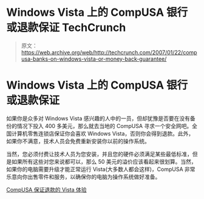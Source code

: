 # Windows Vista 上的 CompUSA 银行或退款保证 TechCrunch

> 原文：<https://web.archive.org/web/http://techcrunch.com/2007/01/22/compusa-banks-on-windows-vista-or-money-back-guarantee/>

# Windows Vista 上的 CompUSA 银行或退款保证

如果你是众多对 Windows Vista 感兴趣的人中的一员，但却犹豫是否要在没有备份的情况下投入 400 多美元，那么就去当地的 CompUSA 寻求一个安全网吧。全国计算机零售连锁店保证你会喜欢 Windows Vista，否则你会得到退款。此外，如果你不满意，技术人员会免费重新安装你以前的操作系统。

当然，您必须付费让技术人员为您安装，并且您的硬件必须满足某些最低标准，但是如果所有这些对您来说都可以，那么 50 美元的溢价应该看起来很划算。当然，如果你的电脑需要升级才能正常运行 Vista(大多数人都会这样)，CompUSA 非常乐意向你出售零件和服务，以确保你的电脑为操作系统做好准备。

[CompUSA 保证退款的 Vista 体验](https://web.archive.org/web/20221006223332/http://home.businesswire.com/portal/site/google/index.jsp?ndmViewId=news_view&newsId=20070122005433&newsLang=en)